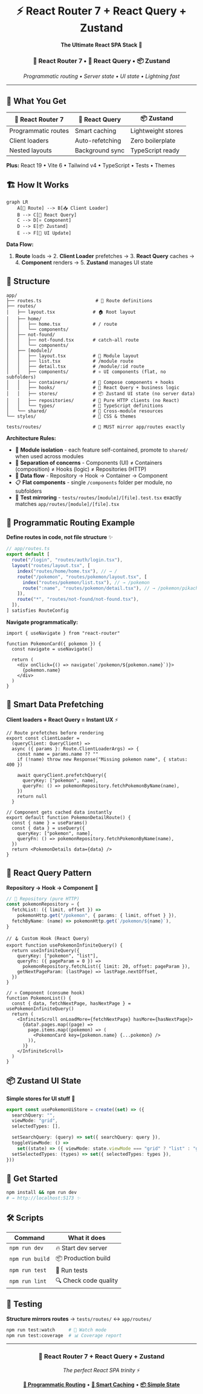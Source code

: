 <div align="center">

# ⚡️ React Router 7 + React Query + Zustand

**The Ultimate React SPA Stack** 🚀

</div>

<div align="center">

### 🧭 **React Router 7** • 🔄 **React Query** • 📦 **Zustand**

_Programmatic routing • Server state • UI state • Lightning fast_

</div>

---

## 🎯 What You Get

| 🧭 **React Router 7** | 🔄 **React Query** | 📦 **Zustand**     |
| --------------------- | ------------------ | ------------------ |
| Programmatic routes   | Smart caching      | Lightweight stores |
| Client loaders        | Auto-refetching    | Zero boilerplate   |
| Nested layouts        | Background sync    | TypeScript ready   |

**Plus:** React 19 • Vite 6 • Tailwind v4 • TypeScript • Tests • Themes

## 🏗️ How It Works

```mermaid
graph LR
    A[🧭 Route] --> B[📥 Client Loader]
    B --> C[🔄 React Query]
    C --> D[⚛️ Component]
    D --> E[📦 Zustand]
    E --> F[🎨 UI Update]
```

**Data Flow:**

1. **Route** loads → 2. **Client Loader** prefetches → 3. **React Query** caches → 4. **Component** renders → 5. **Zustand** manages UI state

## 📂 Structure

```
app/
├── routes.ts                    # 🧭 Route definitions
├── routes/
│   ├── layout.tsx              # 🏠 Root layout
│   ├── home/
│   │   ├── home.tsx            # / route
│   │   └── components/
│   ├── not-found/
│   │   ├── not-found.tsx       # catch-all route
│   │   └── components/
│   ├── [module]/
│   │   ├── layout.tsx          # 🎨 Module layout
│   │   ├── list.tsx            # /module route
│   │   ├── detail.tsx          # /module/:id route
│   │   ├── components/         # ⚛️ UI components (flat, no subfolders)
│   │   ├── containers/         # 🔗 Compose components + hooks
│   │   ├── hooks/              # 🔄 React Query + business logic
│   │   ├── stores/             # 📦 Zustand UI state (no server data)
│   │   ├── repositories/       # 📡 Pure HTTP clients (no React)
│   │   └── types/              # 🔷 TypeScript definitions
│   └── shared/                 # 🤝 Cross-module resources
└── styles/                     # 🎨 CSS & themes

tests/routes/                   # 🧪 MUST mirror app/routes exactly
```

**Architecture Rules:**

- 📁 **Module isolation** - each feature self-contained, promote to `shared/` when used across modules
- 🚫 **Separation of concerns** - Components (UI) ≠ Containers (composition) ≠ Hooks (logic) ≠ Repositories (HTTP)
- 🔄 **Data flow** - Repository → Hook → Container → Component
- 📋 **Flat components** - single `/components` folder per module, no subfolders
- 🧪 **Test mirroring** - `tests/routes/[module]/[file].test.tsx` exactly matches `app/routes/[module]/[file].tsx`

## 🧭 Programmatic Routing Example

**Define routes in code, not file structure** ✨

```ts
// app/routes.ts
export default [
  route("/login", "routes/auth/login.tsx"),
  layout("routes/layout.tsx", [
    index("routes/home/home.tsx"), // → /
    route("/pokemon", "routes/pokemon/layout.tsx", [
      index("routes/pokemon/list.tsx"), // → /pokemon
      route(":name", "routes/pokemon/detail.tsx"), // → /pokemon/pikachu
    ]),
    route("*", "routes/not-found/not-found.tsx"),
  ]),
] satisfies RouteConfig
```

**Navigate programmatically:**

```tsx
import { useNavigate } from "react-router"

function PokemonCard({ pokemon }) {
  const navigate = useNavigate()

  return (
    <div onClick={() => navigate(`/pokemon/${pokemon.name}`)}>
      {pokemon.name}
    </div>
  )
}
```

## 🔄 Smart Data Prefetching

**Client loaders + React Query = Instant UX** ⚡️

```tsx
// Route prefetches before rendering
export const clientLoader =
  (queryClient: QueryClient) =>
  async ({ params }: Route.ClientLoaderArgs) => {
    const name = params.name ?? ""
    if (!name) throw new Response("Missing pokemon name", { status: 400 })

    await queryClient.prefetchQuery({
      queryKey: ["pokemon", name],
      queryFn: () => pokemonRepository.fetchPokemonByName(name),
    })
    return null
  }

// Component gets cached data instantly
export default function PokemonDetailRoute() {
  const { name } = useParams()
  const { data } = useQuery({
    queryKey: ["pokemon", name],
    queryFn: () => pokemonRepository.fetchPokemonByName(name),
  })
  return <PokemonDetails data={data} />
}
```

## 🔄 React Query Pattern

**Repository → Hook → Component** 🎯

```ts
// 📡 Repository (pure HTTP)
const pokemonRepository = {
  fetchList: ({ limit, offset }) =>
    pokemonHttp.get("/pokemon", { params: { limit, offset } }),
  fetchByName: (name) => pokemonHttp.get(`/pokemon/${name}`),
}
```

```tsx
// 🪝 Custom Hook (React Query)
export function usePokemonInfiniteQuery() {
  return useInfiniteQuery({
    queryKey: ["pokemon", "list"],
    queryFn: ({ pageParam = 0 }) =>
      pokemonRepository.fetchList({ limit: 20, offset: pageParam }),
    getNextPageParam: (lastPage) => lastPage.nextOffset,
  })
}
```

```tsx
// ⚛️ Component (consume hook)
function PokemonList() {
  const { data, fetchNextPage, hasNextPage } = usePokemonInfiniteQuery()
  return (
    <InfiniteScroll onLoadMore={fetchNextPage} hasMore={hasNextPage}>
      {data?.pages.map((page) =>
        page.items.map((pokemon) => (
          <PokemonCard key={pokemon.name} {...pokemon} />
        )),
      )}
    </InfiniteScroll>
  )
}
```

## 📦 Zustand UI State

**Simple stores for UI stuff** 🎨

```ts
export const usePokemonUiStore = create((set) => ({
  searchQuery: "",
  viewMode: "grid",
  selectedTypes: [],

  setSearchQuery: (query) => set({ searchQuery: query }),
  toggleViewMode: () =>
    set((state) => ({ viewMode: state.viewMode === "grid" ? "list" : "grid" })),
  setSelectedTypes: (types) => set({ selectedTypes: types }),
}))
```

## 🚀 Get Started

```bash
npm install && npm run dev
# → http://localhost:5173 ✨
```

## 🛠️ Scripts

| Command         | What it does          |
| --------------- | --------------------- |
| `npm run dev`   | 🔥 Start dev server   |
| `npm run build` | 📦 Production build   |
| `npm run test`  | 🧪 Run tests          |
| `npm run lint`  | 🔍 Check code quality |

## 🧪 Testing

**Structure mirrors routes** → `tests/routes/` ↔ `app/routes/`

```bash
npm run test:watch     # 👀 Watch mode
npm run test:coverage  # 📊 Coverage report
```

---

<div align="center">

### 🎯 **React Router 7** + **React Query** + **Zustand**

_The perfect React SPA trinity_ ⚡️

**[🧭 Programmatic Routing](#-programmatic-routing-example)** • **[🔄 Smart Caching](#-smart-data-prefetching)** • **[📦 Simple State](#-zustand-ui-state)**

</div>
